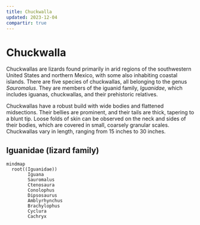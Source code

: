```yaml
---
title: Chuckwalla
updated: 2023-12-04
compartir: true
---
```


# Chuckwalla

Chuckwallas are lizards found primarily in arid regions of the southwestern United States and northern Mexico, with some also inhabiting coastal islands. There are five species of chuckwallas, all belonging to the genus _Sauromalus_. They are members of the iguanid family, _Iguanidae_, which includes iguanas, chuckwallas, and their prehistoric relatives.

Chuckwallas have a robust build with wide bodies and flattened midsections. Their bellies are prominent, and their tails are thick, tapering to a blunt tip. Loose folds of skin can be observed on the neck and sides of their bodies, which are covered in small, coarsely granular scales. Chuckwallas vary in length, ranging from 15 inches to 30 inches.

## Iguanidae (lizard family)

<!-- <img alt="iguanidae lizarf family" src="https://raw.githubusercontent.com/semanticdata/public-test/main/PNG/iguanidae-lizard-family.png" /> -->

```mermaid
mindmap
  root((Iguanidae))
	    Iguana
	    Sauromalus 
	    Ctenosaura
	    Conolophus
	    Dipsosaurus
	    Amblyrhynchus
	    Brachylophus
	    Cyclura
	    Cachryx
```

